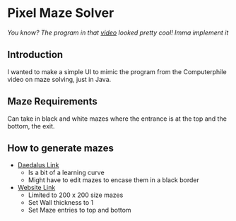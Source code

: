 # Pixel Maze Solver
*You know? The program in that [video](https://www.youtube.com/watch?v=rop0W4QDOUI) looked pretty cool! Imma implement it*
## Introduction
I wanted to make a simple UI to mimic the program from the Computerphile video on maze solving, just in Java.

## Maze Requirements
Can take in black and white mazes where the entrance is at the top and the bottom, the exit.
## How to generate mazes
- [Daedalus Link](http://www.astrolog.org/labyrnth/daedalus.htm)
  - Is a bit of a learning curve
  - Might have to edit mazes to encase them in a black border
- [Website Link](https://keesiemeijer.github.io/maze-generator/#generate)
  - Limited to 200 x 200 size mazes
  - Set Wall thickness to 1
  - Set Maze entries to top and bottom